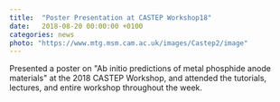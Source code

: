 ```yaml
---
title:  "Poster Presentation at CASTEP Workshop18"
date:   2018-08-20 00:00:00 +0100
categories: news
photo: "https://www.mtg.msm.cam.ac.uk/images/Castep2/image"
---
```


Presented a poster on "Ab initio predictions of metal phosphide anode materials" at the 2018 CASTEP Workshop, and attended the tutorials, lectures, and entire workshop throughout the week.
